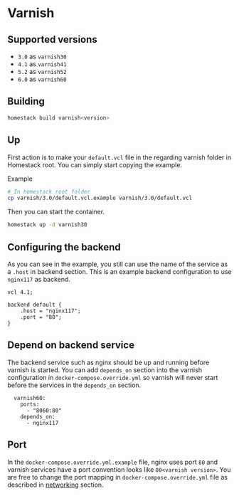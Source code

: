 # Varnish

## Supported versions

- `3.0` as `varnish30`
- `4.1` as `varnish41`
- `5.2` as `varnish52`
- `6.0` as `varnish60`

## Building

```sh
homestack build varnish<version>
```

## Up

First action is to make your `default.vcl` file in the regarding varnish folder in Homestack root. 
You can simply start copying the example.

Example

```sh
# In homestack root folder
cp varnish/3.0/default.vcl.example varnish/3.0/default.vcl
```

Then you can start the container.

```sh
homestack up -d varnish30
```

## Configuring the backend

As you can see in the example, you still can use the name of the service as a `.host` in backend section. This is an example 
backend configuration to use `nginx117` as backend.

```
vcl 4.1;

backend default {
    .host = "nginx117";
    .port = "80";
}
```

## Depend on backend service

The backend service such as nginx should be up and running before varnish is started. You can add `depends_on` section into the varnish configuration
 in `docker-compose.override.yml` so varnish will never start before the services in the `depends_on` section.
 
```yaml{4,5}
  varnish60:
    ports:
      - "8060:80"
    depends_on:
      - nginx117
```

## Port

In the `docker-compose.override.yml.example` file, nginx uses port `80` and varnish services have a port convention looks like `80<varnish version>`. You are 
free to change the port mapping in `docker-compose.override.yml` file as described in [networking](/docs/networking.html) section.
